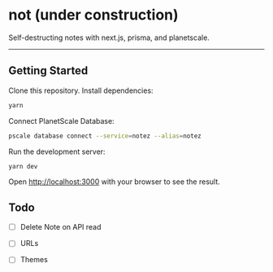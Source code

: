 # not (under construction)

Self-destructing notes with next.js, prisma, and planetscale.

---

## Getting Started

Clone this repository.
Install dependencies:

```bash
yarn
```
Connect PlanetScale Database:

```bash
pscale database connect --service=notez --alias=notez
```

Run the development server:

```bash
yarn dev
```

Open [http://localhost:3000](http://localhost:3000) with your browser to see the result.

## Todo

- [ ] Delete Note on API read
- [ ] URLs
- [ ] Themes


